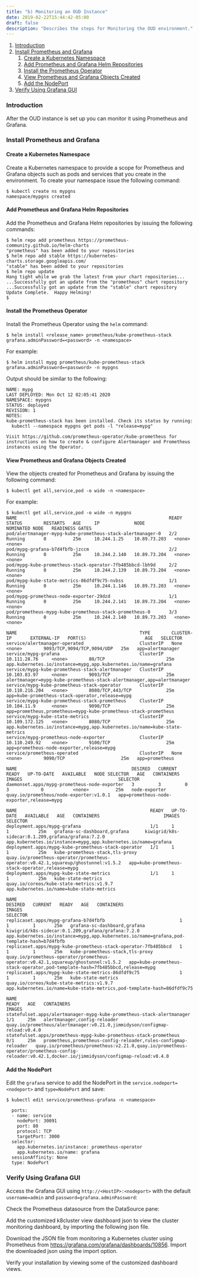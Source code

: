 ```yaml
---
title: "b) Monitoring an OUD Instance"
date: 2019-02-22T15:44:42-05:00
draft: false
description: "Describes the steps for Monitoring the OUD environment."
---
```


1. [Introduction](#introduction)
1. [Install Prometheus and Grafana](#install-prometheus-and-grafana)
	1. [Create a Kubernetes Namespace](#create-a-kubernetes-namespace)
	1. [Add Prometheus and Grafana Helm Repositories](#add-prometheus-and-grafana-helm-repositories)
	1. [Install the Prometheus Operator](#install-the-prometheus-operator)
	1. [View Prometheus and Grafana Objects Created](#view-prometheus-and-grafana-objects-created)
	1. [Add the NodePort](#add-the-nodeport)
1. [Verify Using Grafana GUI](#verify-using-grafana-gui)

### Introduction

After the OUD instance is set up you can monitor it using Prometheus and Grafana.

### Install Prometheus and Grafana

#### Create a Kubernetes Namespace

Create a Kubernetes namespace to provide a scope for Prometheus and Grafana objects such as pods and services that you create in the environment. To create your namespace issue the following command:

```
$ kubectl create ns mypgns
namespace/mypgns created
```

#### Add Prometheus and Grafana Helm Repositories

Add the Prometheus and Grafana Helm repositories by issuing the following commands:

```
$ helm repo add prometheus https://prometheus-community.github.io/helm-charts
"prometheus" has been added to your repositories
$ helm repo add stable https://kubernetes-charts.storage.googleapis.com/
"stable" has been added to your repositories
$ helm repo update
Hang tight while we grab the latest from your chart repositories...
...Successfully got an update from the "prometheus" chart repository
...Successfully got an update from the "stable" chart repository
Update Complete.  Happy Helming!
$
```

#### Install the Prometheus Operator

Install the Prometheus Operator using the `helm` command:

```
$ helm install <release_name> prometheus/kube-prometheus-stack grafana.adminPassword=<password> -n <namespace>
```

For example:

```
$ helm install mypg prometheus/kube-prometheus-stack grafana.adminPassword=<password> -n mypgns
```

Output should be similar to the following:

```
NAME: mypg
LAST DEPLOYED: Mon Oct 12 02:05:41 2020
NAMESPACE: mypgns
STATUS: deployed
REVISION: 1
NOTES:
kube-prometheus-stack has been installed. Check its status by running:
  kubectl --namespace mypgns get pods -l "release=mypg"

Visit https://github.com/prometheus-operator/kube-prometheus for instructions on how to create & configure Alertmanager and Prometheus instances using the Operator.
```

#### View Prometheus and Grafana Objects Created

View the objects created for Prometheus and Grafana by issuing the following command:

```
$ kubectl get all,service,pod -o wide -n <namespace>
```

For example:

```
$ kubectl get all,service,pod -o wide -n mypgns
NAME                                                         READY   STATUS        RESTARTS   AGE     IP             NODE           NOMINATED NODE   READINESS GATES
pod/alertmanager-mypg-kube-prometheus-stack-alertmanager-0   2/2     Running       0          25m     10.244.1.25    10.89.73.203   <none>           <none>
pod/mypg-grafana-b7d4fbfb-jzccm                              2/2     Running       0          25m     10.244.2.140   10.89.73.204   <none>           <none>
pod/mypg-kube-prometheus-stack-operator-7fb485bbcd-lbh9d     2/2     Running       0          25m     10.244.2.139   10.89.73.204   <none>           <none>
pod/mypg-kube-state-metrics-86dfdf9c75-nvbss                 1/1     Running       0          25m     10.244.1.146   10.89.73.203   <none>           <none>
pod/mypg-prometheus-node-exporter-29dzd                      1/1     Running       0          25m     10.244.2.141   10.89.73.204   <none>           <none>
pod/prometheus-mypg-kube-prometheus-stack-prometheus-0       3/3     Running       0          25m     10.244.2.140   10.89.73.203   <none>           <none>

NAME                                              TYPE        CLUSTER-IP       EXTERNAL-IP   PORT(S)                      AGE   SELECTOR
service/alertmanager-operated                     ClusterIP   None             <none>        9093/TCP,9094/TCP,9094/UDP   25m   app=alertmanager
service/mypg-grafana                              ClusterIP   10.111.28.76     <none>        80/TCP                       25m   app.kubernetes.io/instance=mypg,app.kubernetes.io/name=grafana
service/mypg-kube-prometheus-stack-alertmanager   ClusterIP   10.103.83.97     <none>        9093/TCP                     25m   alertmanager=mypg-kube-prometheus-stack-alertmanager,app=alertmanager
service/mypg-kube-prometheus-stack-operator       ClusterIP   10.110.216.204   <none>        8080/TCP,443/TCP             25m   app=kube-prometheus-stack-operator,release=mypg
service/mypg-kube-prometheus-stack-prometheus     ClusterIP   10.104.11.9      <none>        9090/TCP                     25m   app=prometheus,prometheus=mypg-kube-prometheus-stack-prometheus
service/mypg-kube-state-metrics                   ClusterIP   10.109.172.125   <none>        8080/TCP                     25m   app.kubernetes.io/instance=mypg,app.kubernetes.io/name=kube-state-metrics
service/mypg-prometheus-node-exporter             ClusterIP   10.110.249.92    <none>        9100/TCP                     25m   app=prometheus-node-exporter,release=mypg
service/prometheus-operated                       ClusterIP   None             <none>        9090/TCP                     25m   app=prometheus

NAME                                           DESIRED   CURRENT   READY   UP-TO-DATE   AVAILABLE   NODE SELECTOR   AGE   CONTAINERS      IMAGES                                    SELECTOR
daemonset.apps/mypg-prometheus-node-exporter   3         3         0       3            0           <none>          25m   node-exporter   quay.io/prometheus/node-exporter:v1.0.1   app=prometheus-node-exporter,release=mypg

NAME                                                  READY   UP-TO-DATE   AVAILABLE   AGE   CONTAINERS                        IMAGES                                                                               SELECTOR
deployment.apps/mypg-grafana                          1/1     1            1           25m   grafana-sc-dashboard,grafana      kiwigrid/k8s-sidecar:0.1.209,grafana/grafana:7.2.0                                   app.kubernetes.io/instance=mypg,app.kubernetes.io/name=grafana
deployment.apps/mypg-kube-prometheus-stack-operator   1/1     1            1           25m   kube-prometheus-stack,tls-proxy   quay.io/prometheus-operator/prometheus-operator:v0.42.1,squareup/ghostunnel:v1.5.2   app=kube-prometheus-stack-operator,release=mypg
deployment.apps/mypg-kube-state-metrics               1/1     1            1           25m   kube-state-metrics                quay.io/coreos/kube-state-metrics:v1.9.7                                             app.kubernetes.io/name=kube-state-metrics

NAME                                                             DESIRED   CURRENT   READY   AGE   CONTAINERS                        IMAGES                                                                               SELECTOR
replicaset.apps/mypg-grafana-b7d4fbfb                            1         1         1       25m   grafana-sc-dashboard,grafana      kiwigrid/k8s-sidecar:0.1.209,grafana/grafana:7.2.0                                   app.kubernetes.io/instance=mypg,app.kubernetes.io/name=grafana,pod-template-hash=b7d4fbfb
replicaset.apps/mypg-kube-prometheus-stack-operator-7fb485bbcd   1         1         1       25m   kube-prometheus-stack,tls-proxy   quay.io/prometheus-operator/prometheus-operator:v0.42.1,squareup/ghostunnel:v1.5.2   app=kube-prometheus-stack-operator,pod-template-hash=7fb485bbcd,release=mypg
replicaset.apps/mypg-kube-state-metrics-86dfdf9c75               1         1         1       25m   kube-state-metrics                quay.io/coreos/kube-state-metrics:v1.9.7                                             app.kubernetes.io/name=kube-state-metrics,pod-template-hash=86dfdf9c75

NAME                                                                    READY   AGE   CONTAINERS                                                       IMAGES
statefulset.apps/alertmanager-mypg-kube-prometheus-stack-alertmanager   1/1     25m   alertmanager,config-reloader                                     quay.io/prometheus/alertmanager:v0.21.0,jimmidyson/configmap-reload:v0.4.0
statefulset.apps/prometheus-mypg-kube-prometheus-stack-prometheus       0/1     25m   prometheus,prometheus-config-reloader,rules-configmap-reloader   quay.io/prometheus/prometheus:v2.21.0,quay.io/prometheus-operator/prometheus-config-reloader:v0.42.1,docker.io/jimmidyson/configmap-reload:v0.4.0

```

#### Add the NodePort

Edit the `grafana` service to add the NodePort in the `service.nodeport=<nodeport>` and `type=NodePort` and save:

```
$ kubectl edit service/prometheus-grafana -n <namespace>
 
  ports:
  - name: service
    nodePort: 30091
    port: 80
    protocol: TCP
    targetPort: 3000
  selector:
    app.kubernetes.io/instance: prometheus-operator
    app.kubernetes.io/name: grafana
  sessionAffinity: None
  type: NodePort

```

### Verify Using Grafana GUI

Access the Grafana GUI using `http://<HostIP>:<nodeport>` with the default `username=admin` and `password=grafana.adminPassword`:

Check the Prometheus datasource from the DataSource pane:

Add the customized k8cluster view dashboard json to view the cluster monitoring dashboard, by importing the following json file.

Download the JSON file from monitoring a Kubernetes cluster using Prometheus from https://grafana.com/grafana/dashboards/10856.  Import the downloaded json using the import option.

Verify your installation by viewing some of the customized dashboard views.
